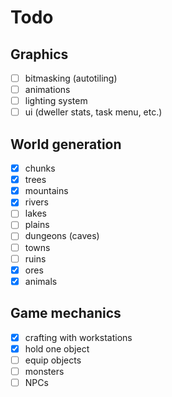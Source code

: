 # Todo

## Graphics

- [ ] bitmasking (autotiling)
- [ ] animations
- [ ] lighting system
- [ ] ui (dweller stats, task menu, etc.)

## World generation

- [x] chunks
- [x] trees
- [x] mountains
- [x] rivers
- [ ] lakes
- [ ] plains
- [ ] dungeons (caves)
- [ ] towns
- [ ] ruins
- [x] ores
- [x] animals

## Game mechanics

- [x] crafting with workstations
- [x] hold one object
- [ ] equip objects
- [ ] monsters
- [ ] NPCs
